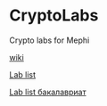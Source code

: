 # CryptoLabs
Crypto labs for Mephi

[wiki](https://github.com/CryptoCourse/CryptoLabs/wiki)

[Lab list](https://github.com/CryptoCourse/CryptoLabs/wiki/%D0%A1%D0%BF%D0%B8%D1%81%D0%BE%D0%BA-%D0%BB%D0%B0%D0%B1%D0%BE%D1%80%D0%B0%D1%82%D0%BE%D1%80%D0%BD%D1%8B%D1%85-%D1%80%D0%B0%D0%B1%D0%BE%D1%82)

[Lab list бакалавриат](https://github.com/CryptoCourse/CryptoLabs/wiki/%D0%9B%D0%B0%D0%B1%D0%BE%D1%80%D0%B0%D1%82%D0%BE%D1%80%D0%BD%D1%8B%D0%B5-%D0%B1%D0%B0%D0%BA%D0%B0%D0%BB%D0%B0%D0%B2%D1%80%D0%B8%D0%B0%D1%82)

